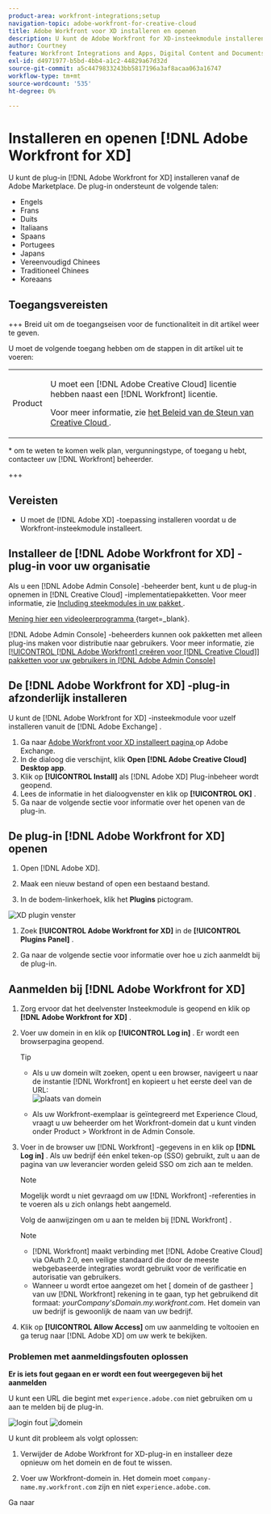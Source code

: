 ```yaml
---
product-area: workfront-integrations;setup
navigation-topic: adobe-workfront-for-creative-cloud
title: Adobe Workfront voor XD installeren en openen
description: U kunt de Adobe Workfront for XD-insteekmodule installeren vanaf de Adobe Marketplace.
author: Courtney
feature: Workfront Integrations and Apps, Digital Content and Documents
exl-id: d4971977-b5bd-4bb4-a1c2-44829a67d32d
source-git-commit: a5c4479833243bb5817196a3af8acaa063a16747
workflow-type: tm+mt
source-wordcount: '535'
ht-degree: 0%

---
```


# Installeren en openen [!DNL Adobe Workfront for XD]

U kunt de plug-in [!DNL Adobe Workfront for XD] installeren vanaf de Adobe Marketplace. De plug-in ondersteunt de volgende talen:

* Engels
* Frans
* Duits
* Italiaans
* Spaans
* Portugees
* Japans
* Vereenvoudigd Chinees
* Traditioneel Chinees
* Koreaans

## Toegangsvereisten

+++ Breid uit om de toegangseisen voor de functionaliteit in dit artikel weer te geven.

U moet de volgende toegang hebben om de stappen in dit artikel uit te voeren:

<table style="table-layout:auto"> 
 <col> 
 </col> 
 <col> 
 </col> 
 <tbody> 
 <!-- <tr> 
   <td role="rowheader">[!DNL Adobe Workfront] plan*</td> 
   <td> <p>[!UICONTROL Pro] or higher</p> </td> 
  </tr> 
  <tr data-mc-conditions=""> 
   <td role="rowheader">[!DNL Adobe Workfront] license*</td> 
   <td> <p>[!UICONTROL Work] or [!UICONTROL Plan]</p> </td> 
  </tr> -->
  <tr> 
   <td role="rowheader">Product</td> 
   <td><p>U moet een [!DNL Adobe Creative Cloud] licentie hebben naast een [!DNL Workfront] licentie.</p><p>Voor meer informatie, zie <a href="https://helpx.adobe.com/support/programs/cc-support-policy.html#cce" class="MCXref xref" xrefformat="{para}"> het Beleid van de Steun van Creative Cloud </a>.</p></td> 
  </tr> 
 </tbody> 
</table>

&#42; om te weten te komen welk plan, vergunningstype, of toegang u hebt, contacteer uw [!DNL Workfront] beheerder.

+++

## Vereisten

* U moet de [!DNL Adobe XD] -toepassing installeren voordat u de Workfront-insteekmodule installeert.

## Installeer de [!DNL Adobe Workfront for XD] -plug-in voor uw organisatie

Als u een [!DNL Adobe Admin Console] -beheerder bent, kunt u de plug-in opnemen in [!DNL Creative Cloud] -implementatiepakketten. Voor meer informatie, zie [ Including steekmodules in uw pakket ](https://helpx.adobe.com/in/enterprise/using/manage-extensions.html).

[ Mening hier een videoleerprogramma ](https://www.youtube.com/watch?v=zzvXNLIBzrc) {target=_blank}.

[!DNL Adobe Admin Console] -beheerders kunnen ook pakketten met alleen plug-ins maken voor distributie naar gebruikers. Voor meer informatie, zie [ [!UICONTROL [!DNL Adobe Workfront] creëren voor  [!DNL Creative Cloud]]  pakketten voor uw gebruikers in  [!DNL Adobe Admin Console]](/help/quicksilver/administration-and-setup/configure-integrations/create-plugin-only-packages.md)

## De [!DNL Adobe Workfront for XD] -plug-in afzonderlijk installeren

U kunt de [!DNL Adobe Workfront for XD] -insteekmodule voor uzelf installeren vanuit de [!DNL Adobe Exchange] .

1. Ga naar [ Adobe Workfront voor XD installeert pagina ](https://exchange.adobe.com/apps/cc/4c3566f9?pluginId=4c3566f9&amp;workflow=share) op Adobe Exchange.
1. In de dialoog die verschijnt, klik **Open [!DNL Adobe Creative Cloud] Desktop app**.
1. Klik op **[!UICONTROL Install]** als [!DNL Adobe XD] Plug-inbeheer wordt geopend.
1. Lees de informatie in het dialoogvenster en klik op **[!UICONTROL OK]** .
1. Ga naar de volgende sectie voor informatie over het openen van de plug-in.

## De plug-in [!DNL Adobe Workfront for XD] openen

1. Open [!DNL Adobe XD].

1. Maak een nieuw bestand of open een bestaand bestand.

1. In de bodem-linkerhoek, klik het **Plugins** pictogram.

![ XD plugin venster ](assets/xd-plugin-window-350x620.png)

1. Zoek **[!UICONTROL Adobe Workfront for XD]** in de **[!UICONTROL Plugins Panel]** .

1. Ga naar de volgende sectie voor informatie over hoe u zich aanmeldt bij de plug-in.

## Aanmelden bij [!DNL Adobe Workfront for XD]

1. Zorg ervoor dat het deelvenster Insteekmodule is geopend en klik op **[!DNL Adobe Workfront for XD]** .
1. Voer uw domein in en klik op **[!UICONTROL Log in]** . Er wordt een browserpagina geopend.

   >[!TIP]
   >
   >* Als u uw domein wilt zoeken, opent u een browser, navigeert u naar de instantie [!DNL Workfront] en kopieert u het eerste deel van de URL:\
   >![ plaats van domein ](assets/domain-350x50.png)
   >
   > * Als uw Workfront-exemplaar is geïntegreerd met Experience Cloud, vraagt u uw beheerder om het Workfront-domein dat u kunt vinden onder Product > Workfront in de Admin Console.

1. Voer in de browser uw [!DNL Workfront] -gegevens in en klik op **[!DNL Log in]** . Als uw bedrijf één enkel teken-op (SSO) gebruikt, zult u aan de pagina van uw leverancier worden geleid SSO om zich aan te melden.

   >[!NOTE]
   >
   >Mogelijk wordt u niet gevraagd om uw [!DNL Workfront] -referenties in te voeren als u zich onlangs hebt aangemeld.

   Volg de aanwijzingen om u aan te melden bij [!DNL Workfront] .

   >[!NOTE]
   >
   >* [!DNL Workfront] maakt verbinding met [!DNL Adobe Creative Cloud] via OAuth 2.0, een veilige standaard die door de meeste webgebaseerde integraties wordt gebruikt voor de verificatie en autorisatie van gebruikers.
   >* Wanneer u wordt ertoe aangezet om het [ domein of de gastheer ] van uw [!DNL Workfront] rekening in te gaan, typ het gebruikend dit formaat: *yourCompany&#39;sDomain.my.workfront.com*. Het domein van uw bedrijf is gewoonlijk de naam van uw bedrijf.

1. Klik op **[!UICONTROL Allow Access]** om uw aanmelding te voltooien en ga terug naar [!DNL Adobe XD] om uw werk te bekijken.

### Problemen met aanmeldingsfouten oplossen

**Er is iets fout gegaan en er wordt een fout weergegeven bij het aanmelden**


U kunt een URL die begint met `experience.adobe.com` niet gebruiken om u aan te melden bij de plug-in.

![ login fout ](assets/plugin-log-in-error.png) ![ domein ](assets/incorrect-domain.png)


U kunt dit probleem als volgt oplossen:

1. Verwijder de Adobe Workfront for XD-plug-in en installeer deze opnieuw om het domein en de fout te wissen.

1. Voer uw Workfront-domein in. Het domein moet `company-name.my.workfront.com` zijn en niet `experience.adobe.com`.

Ga naar
